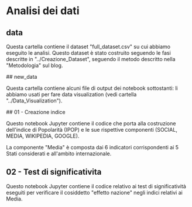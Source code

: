 # Analisi dei dati

## data

Questa cartella contiene il dataset "full_dataset.csv" su cui abbiamo eseguito le analisi. Questo dataset è stato costruito seguendo le fasi descritte in "../Creazione_Dataset", seguendo il metodo descritto nella "Metodologia" sul blog.

## new_data

Questa cartella contiene alcuni file di output dei notebook sottostanti: li abbiamo usati per fare data visualization (vedi cartella "../Data_Visualization").

## 01 - Creazione indice

Questo notebook Jupyter contiene il codice che porta alla costruzione dell'indice di Popolarità (IPOP) e le sue rispettive componenti (SOCIAL, MEDIA, WIKIPEDIA, GOOGLE). 

La componente "Media" è composta dai 6 indicatori corrispondenti ai 5 Stati considerati e all'ambito internazionale.

## 02 - Test di significativita

Questo notebook Jupyter contiene il codice relativo ai test di significatività eseguiti per verificare il cosiddetto "effetto nazione" negli indici relativi ai Media.


